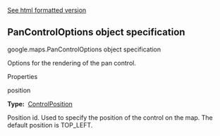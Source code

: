 [See html formatted version](https://huasofoundries.github.io/google-maps-documentation/PanControlOptions.html)


PanControlOptions object specification
--------------------------------------

google.maps.PanControlOptions object specification

Options for the rendering of the pan control.

Properties

position

**Type:**  [ControlPosition](https://github.com/amenadiel/google-maps-documentation/blob/master/docs/ControlPosition.md)

Position id. Used to specify the position of the control on the map. The default position is TOP\_LEFT.